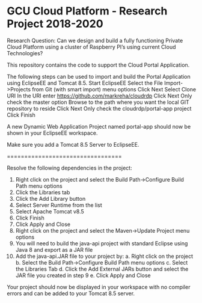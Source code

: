 # GCU Cloud Platform - Research Project 2018-2020

Research Question: Can we design and build a fully functioning Private Cloud Platform using a cluster of Raspberry PI’s using current Cloud Technologies?

This repository contains the code to support the Cloud Portal Application.

The following steps can be used to import and build the Portal Application using EclipseEE and Tomcat 8.5.
Start EclipseEE
Select the File Import->Projects from Git (with smart import) menu options
Click Next
Select Clone URI
In the URI enter https://github.com/markreha/cloudrdp 
Click Next 
Only check the master option
Browse to the path where you want the local GIT repository to reside
Click Next
Only check the cloudrdp/portal-app project
Click Finish

A new Dynamic Web Application Project named portal-app should now be shown in your EclipseEE workspace.

Make sure you add a Tomcat 8.5 Server to EclipseEE.

=================================

Resolve the following dependencies in the project:
1) Right click on the project and select the Build Path->Configure Build Path menu options
2) Click the Libraries tab
3) Click the Add Library button
4) Select Server Runtime from the list
5) Select Apache Tomcat v8.5
6) Click Finish
7) Click Apply and Close
8) Right click on the project and select the Maven->Update Project menu options
9) You will need to build the java-api project with standard Eclipse using Java 8 and export as a JAR file
10) Add the java-api.JAR file to your project by:
	a. Right click on the project
	b. Select the Build Path->Configure Build Path menu options
	c. Select the Libraries Tab
	d. Click the Add External JARs button and select the JAR file you created in step 9
	e. Click Apply and Close 
	
Your project should now be displayed in your workspace with no compiler errors and can be added to your Tomcat 8.5 server.

